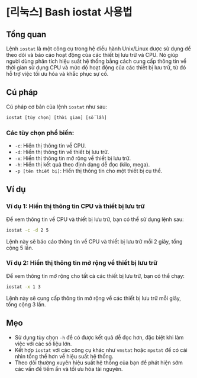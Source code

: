 # [리눅스] Bash iostat 사용법

## Tổng quan
Lệnh `iostat` là một công cụ trong hệ điều hành Unix/Linux được sử dụng để theo dõi và báo cáo hoạt động của các thiết bị lưu trữ và CPU. Nó giúp người dùng phân tích hiệu suất hệ thống bằng cách cung cấp thông tin về thời gian sử dụng CPU và mức độ hoạt động của các thiết bị lưu trữ, từ đó hỗ trợ việc tối ưu hóa và khắc phục sự cố.

## Cú pháp
Cú pháp cơ bản của lệnh `iostat` như sau:

```bash
iostat [tùy chọn] [thời gian] [số lần]
```

### Các tùy chọn phổ biến:
- `-c`: Hiển thị thông tin về CPU.
- `-d`: Hiển thị thông tin về thiết bị lưu trữ.
- `-x`: Hiển thị thông tin mở rộng về thiết bị lưu trữ.
- `-h`: Hiển thị kết quả theo định dạng dễ đọc (kilo, mega).
- `-p [tên thiết bị]`: Hiển thị thông tin cho một thiết bị cụ thể.

## Ví dụ
### Ví dụ 1: Hiển thị thông tin CPU và thiết bị lưu trữ
Để xem thông tin về CPU và thiết bị lưu trữ, bạn có thể sử dụng lệnh sau:

```bash
iostat -c -d 2 5
```
Lệnh này sẽ báo cáo thông tin về CPU và thiết bị lưu trữ mỗi 2 giây, tổng cộng 5 lần.

### Ví dụ 2: Hiển thị thông tin mở rộng về thiết bị lưu trữ
Để xem thông tin mở rộng cho tất cả các thiết bị lưu trữ, bạn có thể chạy:

```bash
iostat -x 1 3
```
Lệnh này sẽ cung cấp thông tin mở rộng về các thiết bị lưu trữ mỗi giây, tổng cộng 3 lần.

## Mẹo
- Sử dụng tùy chọn `-h` để có được kết quả dễ đọc hơn, đặc biệt khi làm việc với các số liệu lớn.
- Kết hợp `iostat` với các công cụ khác như `vmstat` hoặc `mpstat` để có cái nhìn tổng thể hơn về hiệu suất hệ thống.
- Theo dõi thường xuyên hiệu suất hệ thống của bạn để phát hiện sớm các vấn đề tiềm ẩn và tối ưu hóa tài nguyên.